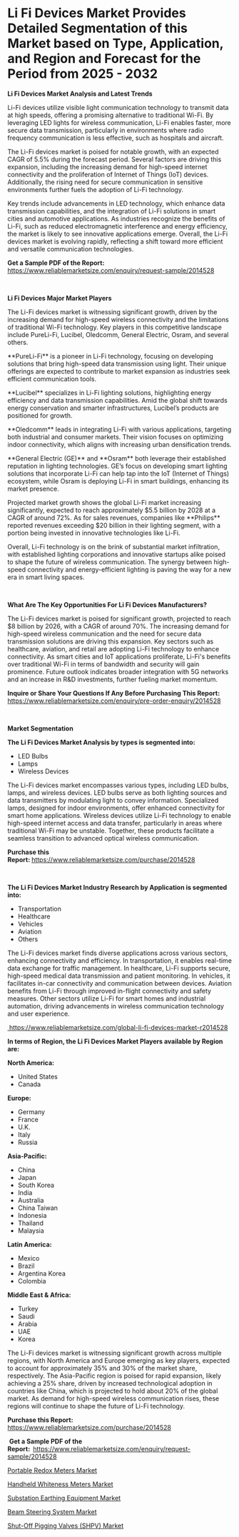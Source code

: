 <p><h1>Li Fi Devices Market Provides Detailed Segmentation of this Market based on Type, Application, and Region and Forecast for the Period from 2025 - 2032</h1></p><p><strong>Li Fi Devices Market Analysis and Latest Trends</strong></p>
<p><p>Li-Fi devices utilize visible light communication technology to transmit data at high speeds, offering a promising alternative to traditional Wi-Fi. By leveraging LED lights for wireless communication, Li-Fi enables faster, more secure data transmission, particularly in environments where radio frequency communication is less effective, such as hospitals and aircraft.</p><p>The Li-Fi devices market is poised for notable growth, with an expected CAGR of 5.5% during the forecast period. Several factors are driving this expansion, including the increasing demand for high-speed internet connectivity and the proliferation of Internet of Things (IoT) devices. Additionally, the rising need for secure communication in sensitive environments further fuels the adoption of Li-Fi technology.</p><p>Key trends include advancements in LED technology, which enhance data transmission capabilities, and the integration of Li-Fi solutions in smart cities and automotive applications. As industries recognize the benefits of Li-Fi, such as reduced electromagnetic interference and energy efficiency, the market is likely to see innovative applications emerge. Overall, the Li-Fi devices market is evolving rapidly, reflecting a shift toward more efficient and versatile communication technologies.</p></p>
<p><strong>Get a Sample PDF of the Report:&nbsp;</strong> <a href="https://www.reliablemarketsize.com/enquiry/request-sample/2014528?utm_campaign=2041&utm_medium=2&utm_source=Github&utm_content=ia&utm_term=28022025&utm_id=li-fi-devices">https://www.reliablemarketsize.com/enquiry/request-sample/2014528</a></p>
<p>&nbsp;</p>
<p><strong>Li Fi Devices Major Market Players</strong></p>
<p><p>The Li-Fi devices market is witnessing significant growth, driven by the increasing demand for high-speed wireless connectivity and the limitations of traditional Wi-Fi technology. Key players in this competitive landscape include PureLi-Fi, Lucibel, Oledcomm, General Electric, Osram, and several others.</p><p>**PureLi-Fi** is a pioneer in Li-Fi technology, focusing on developing solutions that bring high-speed data transmission using light. Their unique offerings are expected to contribute to market expansion as industries seek efficient communication tools.</p><p>**Lucibel** specializes in Li-Fi lighting solutions, highlighting energy efficiency and data transmission capabilities. Amid the global shift towards energy conservation and smarter infrastructures, Lucibel’s products are positioned for growth.</p><p>**Oledcomm** leads in integrating Li-Fi with various applications, targeting both industrial and consumer markets. Their vision focuses on optimizing indoor connectivity, which aligns with increasing urban densification trends.</p><p>**General Electric (GE)** and **Osram** both leverage their established reputation in lighting technologies. GE’s focus on developing smart lighting solutions that incorporate Li-Fi can help tap into the IoT (Internet of Things) ecosystem, while Osram is deploying Li-Fi in smart buildings, enhancing its market presence.</p><p>Projected market growth shows the global Li-Fi market increasing significantly, expected to reach approximately $5.5 billion by 2028 at a CAGR of around 72%. As for sales revenues, companies like **Philips** reported revenues exceeding $20 billion in their lighting segment, with a portion being invested in innovative technologies like Li-Fi.</p><p>Overall, Li-Fi technology is on the brink of substantial market infiltration, with established lighting corporations and innovative startups alike poised to shape the future of wireless communication. The synergy between high-speed connectivity and energy-efficient lighting is paving the way for a new era in smart living spaces.</p></p>
<p>&nbsp;</p>
<p><strong>What Are The Key Opportunities For Li Fi Devices Manufacturers?</strong></p>
<p><p>The Li-Fi devices market is poised for significant growth, projected to reach $8 billion by 2026, with a CAGR of around 70%. The increasing demand for high-speed wireless communication and the need for secure data transmission solutions are driving this expansion. Key sectors such as healthcare, aviation, and retail are adopting Li-Fi technology to enhance connectivity. As smart cities and IoT applications proliferate, Li-Fi's benefits over traditional Wi-Fi in terms of bandwidth and security will gain prominence. Future outlook indicates broader integration with 5G networks and an increase in R&D investments, further fueling market momentum.</p></p>
<p><strong>Inquire or Share Your Questions If Any Before Purchasing This Report:</strong> <a href="https://www.reliablemarketsize.com/enquiry/pre-order-enquiry/2014528?utm_campaign=2041&utm_medium=2&utm_source=Github&utm_content=ia&utm_term=28022025&utm_id=li-fi-devices">https://www.reliablemarketsize.com/enquiry/pre-order-enquiry/2014528</a></p>
<p>&nbsp;</p>
<p><strong>Market Segmentation</strong></p>
<p><strong>The Li Fi Devices Market Analysis by types is segmented into:</strong></p>
<p><ul><li>LED Bulbs</li><li>Lamps</li><li>Wireless Devices</li></ul></p>
<p><p>The Li-Fi devices market encompasses various types, including LED bulbs, lamps, and wireless devices. LED bulbs serve as both lighting sources and data transmitters by modulating light to convey information. Specialized lamps, designed for indoor environments, offer enhanced connectivity for smart home applications. Wireless devices utilize Li-Fi technology to enable high-speed internet access and data transfer, particularly in areas where traditional Wi-Fi may be unstable. Together, these products facilitate a seamless transition to advanced optical wireless communication.</p></p>
<p><strong>Purchase this Report:&nbsp;</strong><a href="https://www.reliablemarketsize.com/purchase/2014528?utm_campaign=2041&utm_medium=2&utm_source=Github&utm_content=ia&utm_term=28022025&utm_id=li-fi-devices">https://www.reliablemarketsize.com/purchase/2014528</a></p>
<p>&nbsp;</p>
<p><strong>The Li Fi Devices Market Industry Research by Application is segmented into:</strong></p>
<p><ul><li>Transportation</li><li>Healthcare</li><li>Vehicles</li><li>Aviation</li><li>Others</li></ul></p>
<p><p>The Li-Fi devices market finds diverse applications across various sectors, enhancing connectivity and efficiency. In transportation, it enables real-time data exchange for traffic management. In healthcare, Li-Fi supports secure, high-speed medical data transmission and patient monitoring. In vehicles, it facilitates in-car connectivity and communication between devices. Aviation benefits from Li-Fi through improved in-flight connectivity and safety measures. Other sectors utilize Li-Fi for smart homes and industrial automation, driving advancements in wireless communication technology and user experience.</p></p>
<p><a href="https://www.reliablemarketsize.com/global-li-fi-devices-market-r2014528?utm_campaign=2041&utm_medium=2&utm_source=Github&utm_content=ia&utm_term=28022025&utm_id=li-fi-devices">&nbsp;https://www.reliablemarketsize.com/global-li-fi-devices-market-r2014528</a></p>
<p><strong>In terms of Region, the Li Fi Devices Market Players available by Region are:</strong></p>
<p>
    <p> <strong> North America: </strong>
        <ul>
            <li>United States</li>
            <li>Canada</li>
        </ul>
        </p> 
    <p> <strong> Europe: </strong>
        <ul>
            <li>Germany</li>
            <li>France</li>
            <li>U.K.</li>
            <li>Italy</li>
            <li>Russia</li>
        </ul>
        </p> 
    <p> <strong> Asia-Pacific: </strong>
        <ul>
            <li>China</li>
            <li>Japan</li>
            <li>South Korea</li>
            <li>India</li>
            <li>Australia</li>
            <li>China Taiwan</li>
            <li>Indonesia</li>
            <li>Thailand</li>
            <li>Malaysia</li>
        </ul>
        </p> 
    <p> <strong> Latin America: </strong>
        <ul>
            <li>Mexico</li>
            <li>Brazil</li>
            <li>Argentina Korea</li>
            <li>Colombia</li>
        </ul>
        </p> 
    <p> <strong> Middle East & Africa: </strong>
        <ul>
            <li>Turkey</li>
            <li>Saudi</li>
            <li>Arabia</li>
            <li>UAE</li>
            <li>Korea</li>
        </ul>
    </p>
    </p>
<p><p>The Li-Fi devices market is witnessing significant growth across multiple regions, with North America and Europe emerging as key players, expected to account for approximately 35% and 30% of the market share, respectively. The Asia-Pacific region is poised for rapid expansion, likely achieving a 25% share, driven by increased technological adoption in countries like China, which is projected to hold about 20% of the global market. As demand for high-speed wireless communication rises, these regions will continue to shape the future of Li-Fi technology.</p></p>
<p><strong>Purchase this Report: </strong><a href="https://www.reliablemarketsize.com/purchase/2014528?utm_campaign=2041&utm_medium=2&utm_source=Github&utm_content=ia&utm_term=28022025&utm_id=li-fi-devices">https://www.reliablemarketsize.com/purchase/2014528</a></p>
<p>&nbsp;<strong>Get a Sample PDF of the Report:&nbsp;&nbsp;</strong><a href="https://www.reliablemarketsize.com/enquiry/request-sample/2014528?utm_campaign=2041&utm_medium=2&utm_source=Github&utm_content=ia&utm_term=28022025&utm_id=li-fi-devices">https://www.reliablemarketsize.com/enquiry/request-sample/2014528</a></p>
<p><strong></strong></p>
<p><p><a href="https://github.com/seemsmanis7i/Market-Research-Report-List-1/blob/main/portable-redox-meters-market.md?utm_campaign=2041&utm_medium=2&utm_source=Github&utm_content=ia&utm_term=28022025&utm_id=li-fi-devices">Portable Redox Meters Market</a></p><p><a href="https://github.com/mootssanjan5/Market-Research-Report-List-1/blob/main/handheld-whiteness-meters-market.md?utm_campaign=2041&utm_medium=2&utm_source=Github&utm_content=ia&utm_term=28022025&utm_id=li-fi-devices">Handheld Whiteness Meters Market</a></p><p><a href="https://github.com/gdfhhhj/Market-Research-Report-List-7/blob/main/substation-earthing-equipment-market.md?utm_campaign=2041&utm_medium=2&utm_source=Github&utm_content=ia&utm_term=28022025&utm_id=li-fi-devices">Substation Earthing Equipment Market</a></p><p><a href="https://github.com/gripeluigstt/Market-Research-Report-List-1/blob/main/beam-steering-system-market.md?utm_campaign=2041&utm_medium=2&utm_source=Github&utm_content=ia&utm_term=28022025&utm_id=li-fi-devices">Beam Steering System Market</a></p><p><a href="https://github.com/julyju69/Market-Research-Report-List-6/blob/main/shut-off-pigging-valves-shpv-market.md?utm_campaign=2041&utm_medium=2&utm_source=Github&utm_content=ia&utm_term=28022025&utm_id=li-fi-devices">Shut-Off Pigging Valves (SHPV) Market</a></p></p>